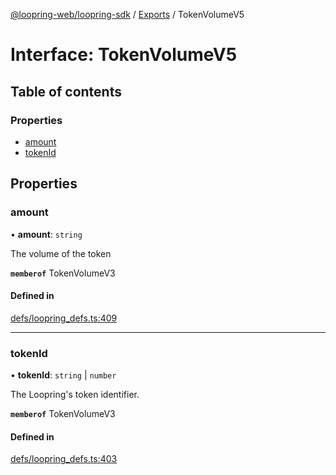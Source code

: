 [@loopring-web/loopring-sdk](../README.md) / [Exports](../modules.md) / TokenVolumeV5

# Interface: TokenVolumeV5

## Table of contents

### Properties

- [amount](TokenVolumeV5.md#amount)
- [tokenId](TokenVolumeV5.md#tokenid)

## Properties

### amount

• **amount**: `string`

The volume of the token

**`memberof`** TokenVolumeV3

#### Defined in

[defs/loopring_defs.ts:409](https://github.com/Loopring/loopring_sdk/blob/24fdf4c/src/defs/loopring_defs.ts#L409)

___

### tokenId

• **tokenId**: `string` \| `number`

The Loopring\'s token identifier.

**`memberof`** TokenVolumeV3

#### Defined in

[defs/loopring_defs.ts:403](https://github.com/Loopring/loopring_sdk/blob/24fdf4c/src/defs/loopring_defs.ts#L403)
